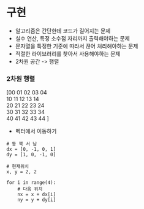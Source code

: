 # 구현

* 알고리즘은 간단한데 코드가 길어지는 문제
* 실수 연산, 특정 소수점 자리까지 출력해야하는 문제
* 문자열을 특정한 기준에 따라서 끊어 처리해야하는 문제
* 적절한 라이브러리를 찾아서 사용해야하는 문제
* 2차원 공간 -> 행렬


### 2차원 행렬
[00 01 02 03 04 <br/>
 10 11 12 13 14 <br/>
 20 21 22 23 24 <br/>
 30 31 32 33 34 <br/>
 40 41 42 43 44 ]

* 벡터에서 이동하기
<pre><code># 동 북 서 남
dx = [0, -1, 0, 1]
dy = [1, 0, -1, 0]

# 현재위치
x, y = 2, 2

for i in range(4):
    # 다음 위치
    nx = x + dx[i]
    ny = y + dy[i]
</code></pre>

